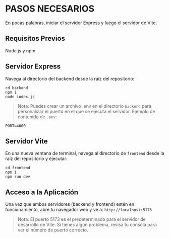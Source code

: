 # PASOS NECESARIOS
En pocas palabras, iniciar el servidor Express y luego el servidor de Vite.
## Requisitos Previos
Node.js y npm

## Servidor Express
Navega al directorio del backend desde la raíz del repositorio:

```
cd backend
npm i
node index.js
````

> Nota: Puedes crear un archivo .env en el directorio `backend` para personalizar el puerto en el que se ejecuta el servidor. Ejemplo de contenido de `.env`:

```
PORT=4000

```

## Servidor Vite
En una nueva ventana de terminal, navega al directorio de `frontend` desde la raíz del repositorio y ejecutar:

```
cd frontend
npm i
npm run dev
```

## Acceso a la Aplicación
Una vez que ambos servidores (backend y frontend) estén en funcionamiento, abre tu navegador web y ve a: `http://localhost:5173`
> Nota: El puerto 5173 es el predeterminado para el servidor de desarrollo de Vite. Si tienes algún problema, revisa tu consola para ver el número de puerto correcto.
